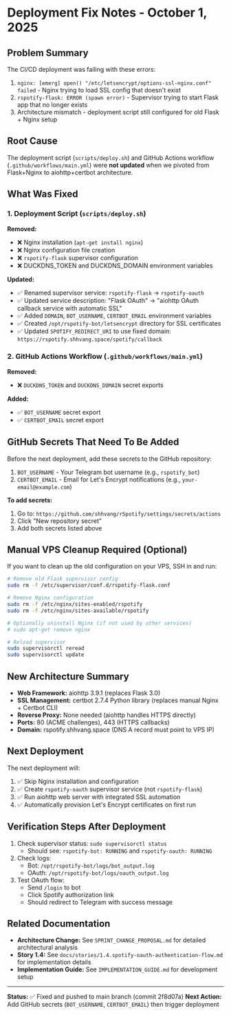 # Deployment Fix Notes - October 1, 2025

## Problem Summary
The CI/CD deployment was failing with these errors:
1. `nginx: [emerg] open() "/etc/letsencrypt/options-ssl-nginx.conf" failed` - Nginx trying to load SSL config that doesn't exist
2. `rspotify-flask: ERROR (spawn error)` - Supervisor trying to start Flask app that no longer exists
3. Architecture mismatch - deployment script still configured for old Flask + Nginx setup

## Root Cause
The deployment script (`scripts/deploy.sh`) and GitHub Actions workflow (`.github/workflows/main.yml`) were **not updated** when we pivoted from Flask+Nginx to aiohttp+certbot architecture.

## What Was Fixed

### 1. Deployment Script (`scripts/deploy.sh`)
**Removed:**
- ❌ Nginx installation (`apt-get install nginx`)
- ❌ Nginx configuration file creation
- ❌ `rspotify-flask` supervisor configuration
- ❌ DUCKDNS_TOKEN and DUCKDNS_DOMAIN environment variables

**Updated:**
- ✅ Renamed supervisor service: `rspotify-flask` → `rspotify-oauth`
- ✅ Updated service description: "Flask OAuth" → "aiohttp OAuth callback service with automatic SSL"
- ✅ Added `DOMAIN`, `BOT_USERNAME`, `CERTBOT_EMAIL` environment variables
- ✅ Created `/opt/rspotify-bot/letsencrypt` directory for SSL certificates
- ✅ Updated `SPOTIFY_REDIRECT_URI` to use fixed domain: `https://rspotify.shhvang.space/spotify/callback`

### 2. GitHub Actions Workflow (`.github/workflows/main.yml`)
**Removed:**
- ❌ `DUCKDNS_TOKEN` and `DUCKDNS_DOMAIN` secret exports

**Added:**
- ✅ `BOT_USERNAME` secret export
- ✅ `CERTBOT_EMAIL` secret export

## GitHub Secrets That Need To Be Added
Before the next deployment, add these secrets to the GitHub repository:
1. `BOT_USERNAME` - Your Telegram bot username (e.g., `rspotify_bot`)
2. `CERTBOT_EMAIL` - Email for Let's Encrypt notifications (e.g., `your-email@example.com`)

**To add secrets:**
1. Go to: `https://github.com/shhvang/rSpotify/settings/secrets/actions`
2. Click "New repository secret"
3. Add both secrets listed above

## Manual VPS Cleanup Required (Optional)
If you want to clean up the old configuration on your VPS, SSH in and run:

```bash
# Remove old Flask supervisor config
sudo rm -f /etc/supervisor/conf.d/rspotify-flask.conf

# Remove Nginx configuration
sudo rm -f /etc/nginx/sites-enabled/rspotify
sudo rm -f /etc/nginx/sites-available/rspotify

# Optionally uninstall Nginx (if not used by other services)
# sudo apt-get remove nginx

# Reload supervisor
sudo supervisorctl reread
sudo supervisorctl update
```

## New Architecture Summary
- **Web Framework:** aiohttp 3.9.1 (replaces Flask 3.0)
- **SSL Management:** certbot 2.7.4 Python library (replaces manual Nginx + Certbot CLI)
- **Reverse Proxy:** None needed (aiohttp handles HTTPS directly)
- **Ports:** 80 (ACME challenges), 443 (HTTPS callbacks)
- **Domain:** rspotify.shhvang.space (DNS A record must point to VPS IP)

## Next Deployment
The next deployment will:
1. ✅ Skip Nginx installation and configuration
2. ✅ Create `rspotify-oauth` supervisor service (not `rspotify-flask`)
3. ✅ Run aiohttp web server with integrated SSL automation
4. ✅ Automatically provision Let's Encrypt certificates on first run

## Verification Steps After Deployment
1. Check supervisor status: `sudo supervisorctl status`
   - Should see: `rspotify-bot: RUNNING` and `rspotify-oauth: RUNNING`
2. Check logs: 
   - Bot: `/opt/rspotify-bot/logs/bot_output.log`
   - OAuth: `/opt/rspotify-bot/logs/oauth_output.log`
3. Test OAuth flow:
   - Send `/login` to bot
   - Click Spotify authorization link
   - Should redirect to Telegram with success message

## Related Documentation
- **Architecture Change:** See `SPRINT_CHANGE_PROPOSAL.md` for detailed architectural analysis
- **Story 1.4:** See `docs/stories/1.4.spotify-oauth-authentication-flow.md` for implementation details
- **Implementation Guide:** See `IMPLEMENTATION_GUIDE.md` for development setup

---

**Status:** ✅ Fixed and pushed to main branch (commit 2f8d07a)
**Next Action:** Add GitHub secrets (`BOT_USERNAME`, `CERTBOT_EMAIL`) then trigger deployment
